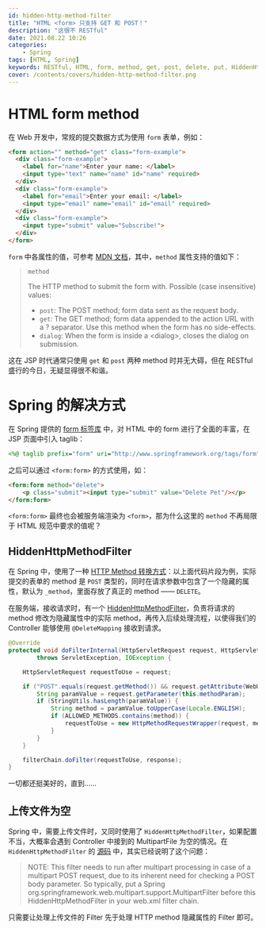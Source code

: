 ```yaml
---
id: hidden-http-method-filter
title: "HTML <form> 只支持 GET 和 POST！"
description: "这很不 RESTful"
date: 2021.08.22 10:26
categories:
    - Spring
tags: [HTML, Spring]
keywords: RESTful, HTML, form, method, get, post, delete, put, HiddenHttpMethodFilter, MultipartFilter
cover: /contents/covers/hidden-http-method-filter.png
---
```


HTML form method
================

在 Web 开发中，常规的提交数据方式为使用 `form` 表单，例如：

```html
<form action="" method="get" class="form-example">
  <div class="form-example">
    <label for="name">Enter your name: </label>
    <input type="text" name="name" id="name" required>
  </div>
  <div class="form-example">
    <label for="email">Enter your email: </label>
    <input type="email" name="email" id="email" required>
  </div>
  <div class="form-example">
    <input type="submit" value="Subscribe!">
  </div>
</form>
```

`form` 中各属性的值，可参考 [MDN 文档](https://developer.mozilla.org/en-US/docs/Web/HTML/Element/form)，其中，`method` 属性支持的值如下：

> `method`
>
> The HTTP method to submit the form with. Possible (case insensitive) values:
> * `post`: The POST method; form data sent as the request body.
> * `get`: The GET method; form data appended to the action URL with a ? separator. Use this method when the form has no side-effects.
> * `dialog`: When the form is inside a \<dialog>, closes the dialog on submission.

这在 JSP 时代通常只使用 `get` 和 `post` 两种 method 时并无大碍，但在 RESTful 盛行的今日，无疑显得很不和谐。

Spring 的解决方式
===============

在 Spring 提供的 [form 标签库](https://docs.spring.io/spring-framework/docs/5.2.16.RELEASE/spring-framework-reference/web.html#mvc-view-jsp-formtaglib) 中，对 HTML 中的 form 进行了全面的丰富，在 JSP 页面中引入 taglib：

```JSP
<%@ taglib prefix="form" uri="http://www.springframework.org/tags/form" %>
```

之后可以通过 `<form:form>` 的方式使用，如：

```html
<form:form method="delete">
    <p class="submit"><input type="submit" value="Delete Pet"/></p>
</form:form>
```

`<form:form>` 最终也会被服务端渲染为 `<form>`，那为什么这里的 `method` 不再局限于 HTML 规范中要求的值呢？

HiddenHttpMethodFilter
----------------------

在 Spring 中，使用了一种 [HTTP Method 转换方式](https://docs.spring.io/spring-framework/docs/5.2.16.RELEASE/spring-framework-reference/web.html#mvc-rest-method-conversion)：以上面代码片段为例，实际提交的表单的 method 是 `POST` 类型的，同时在请求参数中包含了一个隐藏的属性，默认为 `_method`，里面存放了真正的 method —— `DELETE`。

在服务端，接收请求时，有一个 [HiddenHttpMethodFilter](https://github.com/spring-projects/spring-framework/blob/v5.2.16.RELEASE/spring-web/src/main/java/org/springframework/web/filter/HiddenHttpMethodFilter.java)，负责将请求的 method 修改为隐藏属性中的实际 method，再传入后续处理流程，以使得我们的 Controller 能够使用 `@DeleteMapping` 接收到请求。

```java
@Override
protected void doFilterInternal(HttpServletRequest request, HttpServletResponse response, FilterChain filterChain)
        throws ServletException, IOException {

    HttpServletRequest requestToUse = request;

    if ("POST".equals(request.getMethod()) && request.getAttribute(WebUtils.ERROR_EXCEPTION_ATTRIBUTE) == null) {
        String paramValue = request.getParameter(this.methodParam);
        if (StringUtils.hasLength(paramValue)) {
            String method = paramValue.toUpperCase(Locale.ENGLISH);
            if (ALLOWED_METHODS.contains(method)) {
                requestToUse = new HttpMethodRequestWrapper(request, method);
            }
        }
    }

    filterChain.doFilter(requestToUse, response);
}
```

一切都还挺美好的，直到……

上传文件为空
----------

Spring 中，需要上传文件时，又同时使用了 `HiddenHttpMethodFilter`，如果配置不当，大概率会遇到 Controller 中接到的 MultipartFile 为空的情况。在 `HiddenHttpMethodFilter` 的 [源码](https://github.com/spring-projects/spring-framework/blob/v5.2.16.RELEASE/spring-web/src/main/java/org/springframework/web/filter/HiddenHttpMethodFilter.java#L48-L51) 中，其实已经说明了这个问题：

> NOTE: This filter needs to run after multipart processing in case of a multipart POST request, due to its inherent need for checking a POST body parameter. So typically, put a Spring org.springframework.web.multipart.support.MultipartFilter before this HiddenHttpMethodFilter in your web.xml filter chain.

只需要让处理上传文件的 Filter 先于处理 HTTP method 隐藏属性的 Filter 即可。
